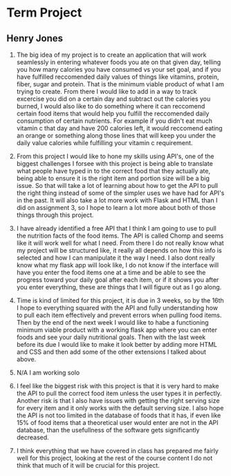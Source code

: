 # Term Project
## Henry Jones

1) The big idea of my project is to create an application that will work seamlessly in entering whatever foods you ate on that given day, telling you how many calories you have consumed vs your set goal, and if you have fulfilled reccomended daily values of things like vitamins, protein, fiber, sugar and protein. That is the minimum viable product of what I am trying to create. From there I would like to add in a way to track excercise you did on a certain day and subtract out the calories you burned, I would also like to do something where it can reccomend certain food items that would help you fulfill the reccomended daily consumption of certain nutrients. For example if you didn't eat much vitamin c that day and have 200 calories left, it would reccomend eating an orange or something along those lines that will keep you under the daily value calories while fulfilling your vitamin c requirement.

2) From this project I would like to hone my skills using API's, one of the biggest challenges I forsee with this project is being able to translate what people have typed in to the correct food that they actually ate, being able to ensure it is the right item and portion size will be a big issue. So that will take a lot of learning about how to get the API to pull the right thing instead of some of the simpler uses we have had for API's in the past. It will also take a lot more work with Flask and HTML than I did on assignment 3, so I hope to learn a lot more about both of those things through this project.

3) I have already identified a free API that I think I am going to use to pull the nutrition facts of the food items. The API is called Chomp and seems like it will work well for what I need. From there I do not really know what my project will be structured like, it really all depends on how this info is selected and how I can manipulate it the way I need. I also dont really know what my flask app will look like, I do not know if the interface will have you enter the food items one at a time and be able to see the progress toward your daily goal after each item, or if it shows you after you enter everything, these are things that I will figure out as I go along.

4) Time is kind of limited for this project, it is due in 3 weeks, so by the 16th I hope to everything squared with the API and fully understanding how to pull each item effectively and prevent errors when pulling food items. Then by the end of the next week I would like to habe a functioning minimum viable product with a working flask app where you can enter foods and see your daily nutritional goals. Then with the last week before its due I would like to make it look better by adding more HTML and CSS and then add some of the other extensions I talked about above.

5) N/A I am working solo

6) I feel like the biggest risk with this project is that it is very hard to make the API to pull the correct food item unless the user types it in perfectly. Another risk is that I also have issues with getting the right serving size for every item and it only works with the default serving size. I also hope the API is not too limited in the database of foods that it has, if even like 15% of food items that a theoretical user would enter are not in the API database, than the usefullness of the software gets significantly decreased.

7) I think everything that we have covered in class has prepared me fairly well for this project, looking at the rest of the course content I do not think that much of it will be crucial for this project.
